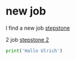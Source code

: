 # new job

I find a new job [stepstone](https://www.stepstone.de/stellenangebote--Controller-m-w-d-Hamburg-Sparda-Bank-Hamburg-eG--8099279-inline.html?suid=1194ba3d-f9a5-406c-9018-ec97baa93211&rltr=4_4_25_dynrl_m_0_0_0_0_1_0)

2 job [stepstone 2](https://education.github.com/student/verify?school_id=22688&student_id=meule7&signature=2a58838e8d60462e80331d56cb4786505e567f2d898ddc46ba52a3d26c726d08)


```python
print('Hallo Ulrich')
```
